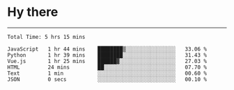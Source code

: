 # Hy there

---
<!--START_SECTION:waka-->

```text
Total Time: 5 hrs 15 mins

JavaScript   1 hr 44 mins    ████████▒░░░░░░░░░░░░░░░░   33.06 %
Python       1 hr 39 mins    ████████░░░░░░░░░░░░░░░░░   31.43 %
Vue.js       1 hr 25 mins    ██████▓░░░░░░░░░░░░░░░░░░   27.03 %
HTML         24 mins         ██░░░░░░░░░░░░░░░░░░░░░░░   07.70 %
Text         1 min           ░░░░░░░░░░░░░░░░░░░░░░░░░   00.60 %
JSON         0 secs          ░░░░░░░░░░░░░░░░░░░░░░░░░   00.10 %
```

<!--END_SECTION:waka-->
